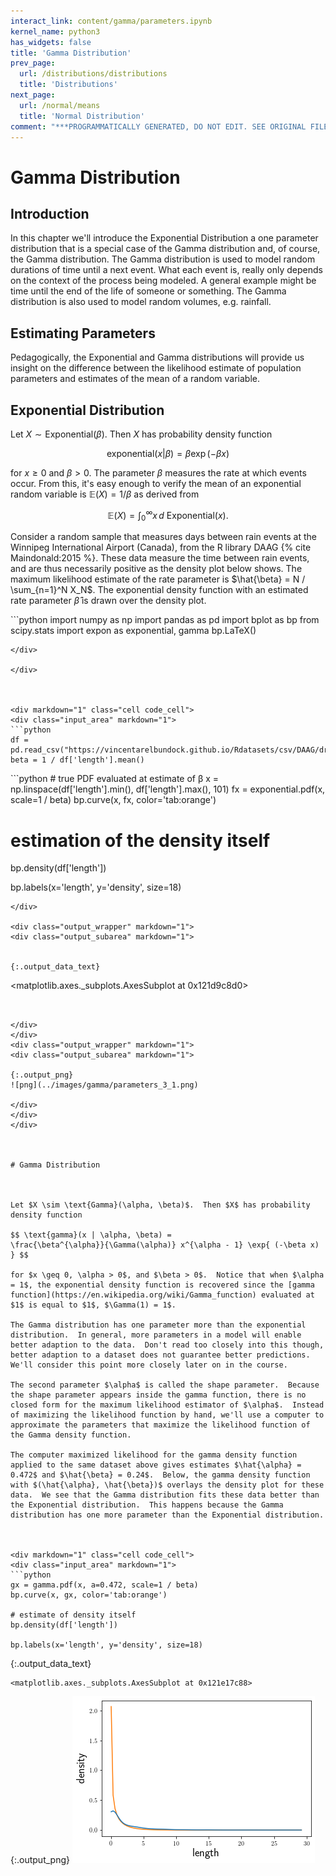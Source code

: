 ```yaml
---
interact_link: content/gamma/parameters.ipynb
kernel_name: python3
has_widgets: false
title: 'Gamma Distribution'
prev_page:
  url: /distributions/distributions
  title: 'Distributions'
next_page:
  url: /normal/means
  title: 'Normal Distribution'
comment: "***PROGRAMMATICALLY GENERATED, DO NOT EDIT. SEE ORIGINAL FILES IN /content***"
---
```



# Gamma Distribution

## Introduction

In this chapter we'll introduce the Exponential Distribution a one parameter distribution that is a special case of the Gamma distribution and, of course, the Gamma distribution.  The Gamma distribution is used to model random durations of time until a next event.  What each event is, really only depends on the context of the process being modeled.  A general example might be time until the end of the life of someone or something.  The Gamma distribution is also used to model random volumes, e.g. rainfall.

## Estimating Parameters

Pedagogically, the Exponential and Gamma distributions will provide us insight on the difference between the likelihood estimate of population parameters and estimates of the mean of a random variable.

## Exponential Distribution

Let $X \sim \text{Exponential}(\beta)$.  Then $X$ has probability density function

$$ \text{exponential}(x | \beta) = \beta\exp{(-\beta x)} $$

for $x \geq 0$ and $\beta > 0$.  The parameter $\beta$ measures the rate at which events occur.  From this, it's easy enough to verify the mean of an exponential random variable is $\mathbb{E}(X) = 1 / \beta$ as derived from

$$ \mathbb{E}(X) = \int_0^{\infty} x \, d\text{ Exponential}(x).$$

Consider a random sample that measures days between rain events at the Winnipeg International Airport (Canada), from the R library DAAG {% cite Maindonald:2015 %}.  These data measure the time between rain events, and are thus necessarily positive as the density plot below shows.  The maximum likelihood estimate of the rate parameter is $\hat{\beta} = N / \sum_{n=1}^N X_N$.  The exponential density function with an estimated rate parameter $\hat{\beta}$ is drawn over the density plot. 



<div markdown="1" class="cell code_cell">
<div class="input_area" markdown="1">
```python
import numpy as np
import pandas as pd
import bplot as bp
from scipy.stats import expon as exponential, gamma
bp.LaTeX()

```
</div>

</div>



<div markdown="1" class="cell code_cell">
<div class="input_area" markdown="1">
```python
df = pd.read_csv("https://vincentarelbundock.github.io/Rdatasets/csv/DAAG/droughts.csv")
beta = 1 / df['length'].mean()

```
</div>

</div>



<div markdown="1" class="cell code_cell">
<div class="input_area" markdown="1">
```python
# true PDF evaluated at estimate of β
x = np.linspace(df['length'].min(), df['length'].max(), 101)
fx = exponential.pdf(x, scale=1 / beta)
bp.curve(x, fx, color='tab:orange')

# estimation of the density itself
bp.density(df['length'])

bp.labels(x='length', y='density', size=18)

```
</div>

<div class="output_wrapper" markdown="1">
<div class="output_subarea" markdown="1">


{:.output_data_text}
```
<matplotlib.axes._subplots.AxesSubplot at 0x121d9c8d0>
```


</div>
</div>
<div class="output_wrapper" markdown="1">
<div class="output_subarea" markdown="1">

{:.output_png}
![png](../images/gamma/parameters_3_1.png)

</div>
</div>
</div>



# Gamma Distribution



Let $X \sim \text{Gamma}(\alpha, \beta)$.  Then $X$ has probability density function

$$ \text{gamma}(x | \alpha, \beta) =
\frac{\beta^{\alpha}}{\Gamma(\alpha)} x^{\alpha - 1} \exp{ (-\beta x) } $$

for $x \geq 0, \alpha > 0$, and $\beta > 0$.  Notice that when $\alpha = 1$, the exponential density function is recovered since the [gamma function](https://en.wikipedia.org/wiki/Gamma_function) evaluated at $1$ is equal to $1$, $\Gamma(1) = 1$.

The Gamma distribution has one parameter more than the exponential distribution.  In general, more parameters in a model will enable better adaption to the data.  Don't read too closely into this though, better adaption to a dataset does not guarantee better predictions.  We'll consider this point more closely later on in the course.

The second parameter $\alpha$ is called the shape parameter.  Because the shape parameter appears inside the gamma function, there is no closed form for the maximum likelihood estimator of $\alpha$.  Instead of maximizing the likelihood function by hand, we'll use a computer to approximate the parameters that maximize the likelihood function of the Gamma density function.

The computer maximized likelihood for the gamma density function applied to the same dataset above gives estimates $\hat{\alpha} = 0.472$ and $\hat{\beta} = 0.24$.  Below, the gamma density function with $(\hat{\alpha}, \hat{\beta})$ overlays the density plot for these data.  We see that the Gamma distribution fits these data better than the Exponential distribution.  This happens because the Gamma distribution has one more parameter than the Exponential distribution.



<div markdown="1" class="cell code_cell">
<div class="input_area" markdown="1">
```python
gx = gamma.pdf(x, a=0.472, scale=1 / beta)
bp.curve(x, gx, color='tab:orange')

# estimate of density itself
bp.density(df['length'])

bp.labels(x='length', y='density', size=18)

```
</div>

<div class="output_wrapper" markdown="1">
<div class="output_subarea" markdown="1">


{:.output_data_text}
```
<matplotlib.axes._subplots.AxesSubplot at 0x121e17c88>
```


</div>
</div>
<div class="output_wrapper" markdown="1">
<div class="output_subarea" markdown="1">

{:.output_png}
![png](../images/gamma/parameters_6_1.png)

</div>
</div>
</div>

